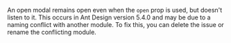 An open modal remains open even when the `open` prop is used, but doesn't listen to it. This occurs in Ant Design version 5.4.0 and may be due to a naming conflict with another module. To fix this, you can delete the issue or rename the conflicting module.
